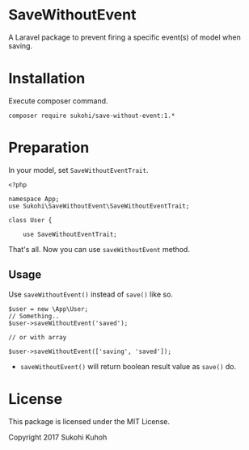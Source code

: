 # SaveWithoutEvent
A Laravel package to prevent firing a specific event(s) of model when saving.


Installation
====

Execute composer command.

    composer require sukohi/save-without-event:1.*

Preparation
====

In your model, set `SaveWithoutEventTrait`.

    <?php
    
    namespace App;
    use Sukohi\SaveWithoutEvent\SaveWithoutEventTrait;
    
    class User {
    
        use SaveWithoutEventTrait;
        

That's all.
Now you can use `saveWithoutEvent` method.

## Usage

Use `saveWithoutEvent()` instead of `save()` like so.

    $user = new \App\User;
    // Something..
    $user->saveWithoutEvent('saved');

    // or with array

    $user->saveWithoutEvent(['saving', 'saved']);

* `saveWithoutEvent()` will return boolean result value as `save()` do.

License
====
This package is licensed under the MIT License.

Copyright 2017 Sukohi Kuhoh